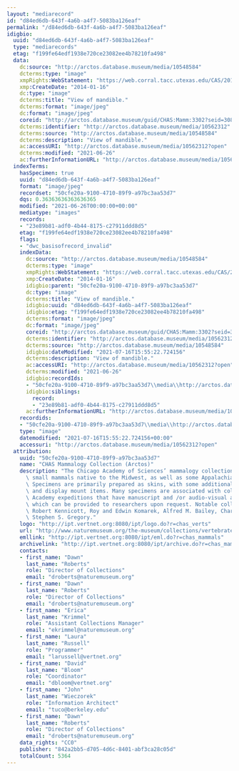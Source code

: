 ```yaml
---
layout: "mediarecord"
id: "d84ed6db-643f-4a6b-a4f7-5083ba126eaf"
permalink: "/d84ed6db-643f-4a6b-a4f7-5083ba126eaf"
idigbio:
  uuid: "d84ed6db-643f-4a6b-a4f7-5083ba126eaf"
  type: "mediarecords"
  etag: "f199fe64edf1938e720ce23082ee4b78210fa498"
  data:
    dc:source: "http://arctos.database.museum/media/10548584"
    dcterms:type: "image"
    xmpRights:WebStatement: "https://web.corral.tacc.utexas.edu/CAS/20161217-02/jpg/chas_mamm_3302.7.jpg"
    xmp:CreateDate: "2014-01-16"
    dc:type: "image"
    dcterms:title: "View of mandible."
    dcterms:format: "image/jpeg"
    dc:format: "image/jpeg"
    coreid: "http://arctos.database.museum/guid/CHAS:Mamm:3302?seid=3088420"
    dcterms:identifier: "http://arctos.database.museum/media/10562312"
    dcterms:source: "http://arctos.database.museum/media/10548584"
    dcterms:description: "View of mandible."
    ac:accessURI: "http://arctos.database.museum/media/10562312?open"
    dcterms:modified: "2021-06-26"
    ac:furtherInformationURL: "http://arctos.database.museum/media/10562312"
  indexTerms:
    hasSpecimen: true
    uuid: "d84ed6db-643f-4a6b-a4f7-5083ba126eaf"
    format: "image/jpeg"
    recordset: "50cfe20a-9100-4710-89f9-a97bc3aa53d7"
    dqs: 0.36363636363636365
    modified: "2021-06-26T00:00:00+00:00"
    mediatype: "images"
    records:
    - "23e89b81-adf0-4b44-8175-c27911ddd8d5"
    etag: "f199fe64edf1938e720ce23082ee4b78210fa498"
    flags:
    - "dwc_basisofrecord_invalid"
    indexData:
      dc:source: "http://arctos.database.museum/media/10548584"
      dcterms:type: "image"
      xmpRights:WebStatement: "https://web.corral.tacc.utexas.edu/CAS/20161217-02/jpg/chas_mamm_3302.7.jpg"
      xmp:CreateDate: "2014-01-16"
      idigbio:parent: "50cfe20a-9100-4710-89f9-a97bc3aa53d7"
      dc:type: "image"
      dcterms:title: "View of mandible."
      idigbio:uuid: "d84ed6db-643f-4a6b-a4f7-5083ba126eaf"
      idigbio:etag: "f199fe64edf1938e720ce23082ee4b78210fa498"
      dcterms:format: "image/jpeg"
      dc:format: "image/jpeg"
      coreid: "http://arctos.database.museum/guid/CHAS:Mamm:3302?seid=3088420"
      dcterms:identifier: "http://arctos.database.museum/media/10562312"
      dcterms:source: "http://arctos.database.museum/media/10548584"
      idigbio:dateModified: "2021-07-16T15:55:22.724156"
      dcterms:description: "View of mandible."
      ac:accessURI: "http://arctos.database.museum/media/10562312?open"
      dcterms:modified: "2021-06-26"
      idigbio:recordIds:
      - "50cfe20a-9100-4710-89f9-a97bc3aa53d7\\media\\http://arctos.database.museum/media/10562312"
      idigbio:siblings:
        record:
        - "23e89b81-adf0-4b44-8175-c27911ddd8d5"
      ac:furtherInformationURL: "http://arctos.database.museum/media/10562312"
    recordids:
    - "50cfe20a-9100-4710-89f9-a97bc3aa53d7\\media\\http://arctos.database.museum/media/10562312"
    type: "image"
    datemodified: "2021-07-16T15:55:22.724156+00:00"
    accessuri: "http://arctos.database.museum/media/10562312?open"
  attribution:
    uuid: "50cfe20a-9100-4710-89f9-a97bc3aa53d7"
    name: "CHAS Mammalogy Collection (Arctos)"
    description: "The Chicago Academy of Sciences’ mammalogy collection contains mostly\
      \ small mammals native to the Midwest, as well as some Appalachian species.\
      \ Specimens are primarily prepared as skins, with some additional osteological\
      \ and display mount items. Many specimens are associated with collectors or\
      \ Academy expeditions that have manuscript and /or audio-visual archival material,\
      \ which can be provided to researchers upon request. Notable collectors include\
      \ Robert Kennicott, Roy and Edwin Komarek, Alfred M. Bailey, Charles D. Brower,\
      \ Stephen S. Gregory."
    logo: "http://ipt.vertnet.org:8080/ipt/logo.do?r=chas_verts"
    url: "http://www.naturemuseum.org/the-museum/collections/vertebrates"
    emllink: "http://ipt.vertnet.org:8080/ipt/eml.do?r=chas_mammals"
    archivelink: "http://ipt.vertnet.org:8080/ipt/archive.do?r=chas_mammals"
    contacts:
    - first_name: "Dawn"
      last_name: "Roberts"
      role: "Director of Collections"
      email: "droberts@naturemuseum.org"
    - first_name: "Dawn"
      last_name: "Roberts"
      role: "Director of Collections"
      email: "droberts@naturemuseum.org"
    - first_name: "Erica"
      last_name: "Krimmel"
      role: "Assistant Collections Manager"
      email: "ekrimmel@naturemuseum.org"
    - first_name: "Laura"
      last_name: "Russell"
      role: "Programmer"
      email: "larussell@vertnet.org"
    - first_name: "David"
      last_name: "Bloom"
      role: "Coordinator"
      email: "dbloom@vertnet.org"
    - first_name: "John"
      last_name: "Wieczorek"
      role: "Information Architect"
      email: "tuco@berkeley.edu"
    - first_name: "Dawn"
      last_name: "Roberts"
      role: "Director of Collections"
      email: "droberts@naturemuseum.org"
    data_rights: "CC0"
    publisher: "842a2bb5-d705-4d6c-8401-abf3ca28c05d"
    totalCount: 5364
---
```

